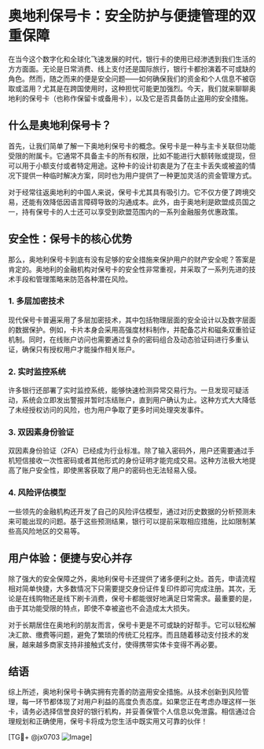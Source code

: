 # 奥地利保号卡：安全防护与便捷管理的双重保障

在当今这个数字化和全球化飞速发展的时代，银行卡的使用已经渗透到我们生活的方方面面。无论是日常消费、线上支付还是国际旅行，银行卡都扮演着不可或缺的角色。然而，随之而来的便是安全问题——如何确保我们的资金和个人信息不被窃取或滥用？尤其是在跨国使用时，这种担忧可能更加强烈。今天，我们就来聊聊奥地利的保号卡（也称作保留卡或备用卡），以及它是否具备防止盗用的安全措施。

## 什么是奥地利保号卡？

首先，让我们简单了解一下奥地利保号卡的概念。保号卡是一种与主卡关联但功能受限的附属卡。它通常不具备主卡的所有权限，比如不能进行大额转账或提现，但可以用于小额支付或者特定用途。这种卡的设计初衷是为了在主卡丢失或被盗的情况下提供一种临时解决方案，同时也为用户提供了一种更加灵活的资金管理方式。

对于经常往返奥地利的中国人来说，保号卡尤其具有吸引力。它不仅方便了跨境交易，还能有效降低因语言障碍导致的沟通成本。此外，由于奥地利是欧盟成员国之一，持有保号卡的人士还可以享受到欧盟范围内的一系列金融服务优惠政策。

## 安全性：保号卡的核心优势

那么，奥地利保号卡到底有没有足够的安全措施来保护用户的财产安全呢？答案是肯定的。奥地利的金融机构对保号卡的安全性非常重视，并采取了一系列先进的技术手段和管理策略来防范各种潜在风险。

### 1. 多层加密技术

现代保号卡普遍采用了多层加密技术，其中包括物理层面的安全设计以及数字层面的数据保护。例如，卡片本身会采用高强度材料制作，并配备芯片和磁条双重验证机制。同时，在线账户访问也需要通过复杂的密码组合及动态验证码进行多重认证，确保只有授权用户才能操作相关账户。

### 2. 实时监控系统

许多银行还部署了实时监控系统，能够快速检测异常交易行为。一旦发现可疑活动，系统会立即发出警报并暂时冻结账户，直到用户确认为止。这种方式大大降低了未经授权访问的风险，也为用户争取了更多时间处理突发事件。

### 3. 双因素身份验证

双因素身份验证（2FA）已经成为行业标准。除了输入密码外，用户还需要通过手机短信接收一次性密码或者其他形式的身份证明才能完成交易。这种方法极大地提高了账户安全性，即使黑客获取了用户的密码也无法轻易入侵。

### 4. 风险评估模型

一些领先的金融机构还开发了自己的风险评估模型，通过对历史数据的分析预测未来可能出现的问题。基于这些预测结果，银行可以提前采取相应措施，比如限制某些高风险地区的交易等。

## 用户体验：便捷与安心并存

除了强大的安全保障之外，奥地利保号卡还提供了诸多便利之处。首先，申请流程相对简单快捷，大多数情况下只需要提交身份证件复印件即可完成注册。其次，无论是在线购物还是线下刷卡消费，保号卡都能很好地满足日常需求。最重要的是，由于其功能受限的特点，即使不幸被盗也不会造成太大损失。

对于长期居住在奥地利的朋友而言，保号卡更是不可或缺的好帮手。它可以轻松解决汇款、缴费等问题，避免了繁琐的传统汇兑程序。而且随着移动支付技术的发展，越来越多商家支持非接触式支付，使得携带实体卡变得不再必要。

## 结语

综上所述，奥地利保号卡确实拥有完善的防盗用安全措施。从技术创新到风险管理，每一环节都体现了对用户利益的高度负责态度。如果您正在考虑办理这样一张卡，请务必选择信誉良好的银行机构，并妥善保管个人信息以免泄露。相信通过合理规划和正确使用，保号卡将成为您生活中既实用又可靠的伙伴！

[TG💪+ @jx0703 ![Image](https://github.com/user-attachments/assets/dbca1d08-cadb-493c-b0ec-ad6f7a83f270)]